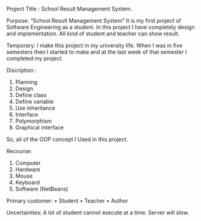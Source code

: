 Project Title : School Result Management System.

Purpose: “School Result Management System” It is my first project of Software Engineering as a student. In this project I have completely design and implementation. All kind of student and teacher can show result.

Temporary: I make this project in my university life. When I was in five semesters then I started to make and at the last week of that semester I completed my project.

Discription :

1.	Planning
2.	Design
3.	Define class
4.	Define variable
5.	Use inheritance
6.	Interface 
7.	Polymorphism
8.	Graphical interface

So, all of the OOP concept I Used in this project.

Recourse: 
1.	Computer
2.	Hardware 
3.	Mouse 
4.	Keyboard 
5.	Software (NetBeans)

Primary customer: 
•	Student
•	Teacher 
•	Author

Uncertainties: A lot of student cannot execute at a time. Server will slow.




